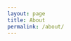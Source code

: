 ```yaml
---
layout: page
title: About
permalink: /about/
---
```

<!-- 
ArtBeat is a minimal, single-column Jekyll theme that provides an immersive read experience for your readers.

![Post](https://dl.dropboxusercontent.com/u/18322837/GitHub/ArtBeat/Post.png)

## Getting Started
The theme provides a complete Jekyll setup. Download it and start the Jekyll server.

    git clone https://github.com/SalGnt/ArtBeat.git
    cd ArtBeat
    jekyll serve

Visit the [Jekyll website](http://jekyllrb.com/) for more information. -->